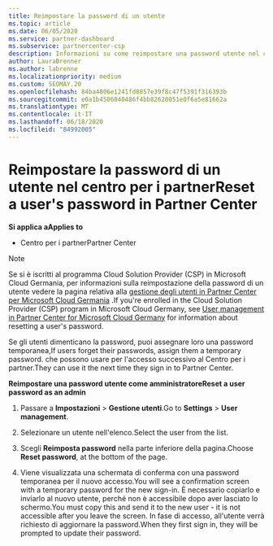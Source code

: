 ```yaml
---
title: Reimpostare la password di un utente
ms.topic: article
ms.date: 06/05/2020
ms.service: partner-dashboard
ms.subservice: partnercenter-csp
description: Informazioni su come reimpostare una password utente nel centro per i partner. Gli utenti riceveranno una password temporanea al successivo accesso al centro per i partner.
author: LauraBrenner
ms.author: labrenne
ms.localizationpriority: medium
ms.custom: SEOMAY.20
ms.openlocfilehash: 84ba4806e1241fd8857e39f8c47f5391f316393b
ms.sourcegitcommit: e0a1b4506840486f4bb82620051e0f6a5e81662a
ms.translationtype: MT
ms.contentlocale: it-IT
ms.lasthandoff: 06/18/2020
ms.locfileid: "84992005"
---
```

# <a name="reset-a-users-password-in-partner-center"></a><span data-ttu-id="664e3-104">Reimpostare la password di un utente nel centro per i partner</span><span class="sxs-lookup"><span data-stu-id="664e3-104">Reset a user's password in Partner Center</span></span>

<span data-ttu-id="664e3-105">**Si applica a**</span><span class="sxs-lookup"><span data-stu-id="664e3-105">**Applies to**</span></span>

- <span data-ttu-id="664e3-106">Centro per i partner</span><span class="sxs-lookup"><span data-stu-id="664e3-106">Partner Center</span></span>

> [!NOTE]  
> <span data-ttu-id="664e3-107">Se si è iscritti al programma Cloud Solution Provider (CSP) in Microsoft Cloud Germania, per informazioni sulla reimpostazione della password di un utente vedere la pagina relativa alla [gestione degli utenti in Partner Center per Microsoft Cloud Germania](user-management-in-partner-center-for-microsoft-cloud-germany.md) .</span><span class="sxs-lookup"><span data-stu-id="664e3-107">If you're enrolled in the Cloud Solution Provider (CSP) program in Microsoft Cloud Germany, see [User management in Partner Center for Microsoft Cloud Germany](user-management-in-partner-center-for-microsoft-cloud-germany.md) for information about resetting a user's password.</span></span>

<span data-ttu-id="664e3-108">Se gli utenti dimenticano la password, puoi assegnare loro una password temporanea,</span><span class="sxs-lookup"><span data-stu-id="664e3-108">If users forget their passwords, assign them a temporary password.</span></span> <span data-ttu-id="664e3-109">che possono usare per l'accesso successivo al Centro per i partner.</span><span class="sxs-lookup"><span data-stu-id="664e3-109">They can use it the next time they sign in to Partner Center.</span></span>

<span data-ttu-id="664e3-110">**Reimpostare una password utente come amministratore**</span><span class="sxs-lookup"><span data-stu-id="664e3-110">**Reset a user password as an admin**</span></span>

1. <span data-ttu-id="664e3-111">Passare a **Impostazioni** &gt; **Gestione utenti**.</span><span class="sxs-lookup"><span data-stu-id="664e3-111">Go to **Settings** &gt; **User management**.</span></span>

2. <span data-ttu-id="664e3-112">Selezionare un utente nell'elenco.</span><span class="sxs-lookup"><span data-stu-id="664e3-112">Select the user from the list.</span></span>

3. <span data-ttu-id="664e3-113">Scegli **Reimposta password** nella parte inferiore della pagina.</span><span class="sxs-lookup"><span data-stu-id="664e3-113">Choose **Reset password**, at the bottom of the page.</span></span>

4. <span data-ttu-id="664e3-114">Viene visualizzata una schermata di conferma con una password temporanea per il nuovo accesso.</span><span class="sxs-lookup"><span data-stu-id="664e3-114">You will see a confirmation screen with a temporary password for the new sign-in.</span></span> <span data-ttu-id="664e3-115">È necessario copiarlo e inviarlo al nuovo utente, perché non è accessibile dopo aver lasciato lo schermo.</span><span class="sxs-lookup"><span data-stu-id="664e3-115">You must copy this and send it to the new user - it is not accessible after you leave the screen.</span></span> <span data-ttu-id="664e3-116">In fase di accesso, all'utente verrà richiesto di aggiornare la password.</span><span class="sxs-lookup"><span data-stu-id="664e3-116">When they first sign in, they will be prompted to update their password.</span></span>

